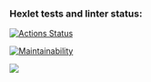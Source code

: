 ### Hexlet tests and linter status:
[![Actions Status](https://github.com/underway336/frontend-project-44/actions/workflows/hexlet-check.yml/badge.svg)](https://github.com/underway336/frontend-project-44/actions)

[![Maintainability](https://api.codeclimate.com/v1/badges/5c9fa98d4c408f4841ae/maintainability)](https://codeclimate.com/github/underway336/frontend-project-44/maintainability)

<a href="https://codeclimate.com/github/underway336/frontend-project-44/test_coverage"><img src="https://api.codeclimate.com/v1/badges/5c9fa98d4c408f4841ae/test_coverage" /></a>
